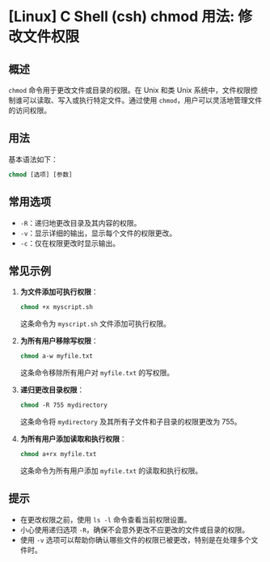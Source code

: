 # [Linux] C Shell (csh) chmod 用法: 修改文件权限

## 概述
`chmod` 命令用于更改文件或目录的权限。在 Unix 和类 Unix 系统中，文件权限控制谁可以读取、写入或执行特定文件。通过使用 `chmod`，用户可以灵活地管理文件的访问权限。

## 用法
基本语法如下：
```csh
chmod [选项] [参数]
```

## 常用选项
- `-R`：递归地更改目录及其内容的权限。
- `-v`：显示详细的输出，显示每个文件的权限更改。
- `-c`：仅在权限更改时显示输出。

## 常见示例
1. **为文件添加可执行权限**：
   ```csh
   chmod +x myscript.sh
   ```
   这条命令为 `myscript.sh` 文件添加可执行权限。

2. **为所有用户移除写权限**：
   ```csh
   chmod a-w myfile.txt
   ```
   这条命令移除所有用户对 `myfile.txt` 的写权限。

3. **递归更改目录权限**：
   ```csh
   chmod -R 755 mydirectory
   ```
   这条命令将 `mydirectory` 及其所有子文件和子目录的权限更改为 755。

4. **为所有用户添加读取和执行权限**：
   ```csh
   chmod a+rx myfile.txt
   ```
   这条命令为所有用户添加 `myfile.txt` 的读取和执行权限。

## 提示
- 在更改权限之前，使用 `ls -l` 命令查看当前权限设置。
- 小心使用递归选项 `-R`，确保不会意外更改不应更改的文件或目录的权限。
- 使用 `-v` 选项可以帮助你确认哪些文件的权限已被更改，特别是在处理多个文件时。